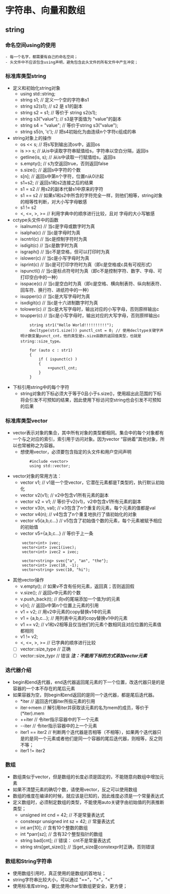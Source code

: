 # 字符串、向量和数组
## string
### 命名空间using的使用
    - 每一个名字，都需要有自己的命名空间；
    - 头文件中不应该包含using声明，避免包含此头文件的所有文件中产生冲突；

### 标准库类型string
  - 定义和初始化string对象
    - using std::string;
    - string s1; // 定义一个空的字符串s1
    - string s2(s1); // s2 是 s1的副本
    - string s2 = s1; // 等价于 string s2(s1);
    - string s3("value"); // s3是字面值为 "value"的副本
    - string s4 = "value"; // 等价于string s3("value");
    - string s5(n, 'c'); // 把s4初始化为由连续n个字符c组成的串
  - string对象上的操作
    - os << s; // 将s写到输出流os中，返回os
    - is >> s; // 从is中读取字符串赋值给s，字符串以空白分隔，返回is
    - getline(is, s); // 从is中读取一行赋值给s，返回is
    - s.empty();    // s为空返回true，否则返回false
    - s.size();     // 返回s中字符的个数
    - s[n];         // 返回s中第n个字符，位置n从0计起
    - s1+s2;        // 返回s1和s2连接之后的结果
    - s1 = s2       // 用s2的副本代替s1中原来的字符
    - s1 == s2      // 如果s1和s2中所含的字符完全一样，则他们相等，string对象的相等性判断，对大小写字母敏感
    - s1 != s2
    - <, <=, >, >=  // 利用字典中的顺序进行比较，且对 字母的大小写敏感
  - cctype头文件中的函数
    - isalnum(c)    // 当c是字母或数字时为真
    - isalpha(c)    // 当c是字母时为真
    - iscntrl(c)    // 当c是控制字符时为真
    - isdigit(c)    // 当c是数字时为真
    - isgraph()     // 当c不是空格，但可以打印时为真
    - islower(c)    // 当c是小写字母时为真
    - isprint(c)    // 当c是可打印字符时为真（即c是空格或c具有可视形式）
    - ispunctl()    // 当c是标点符号时为真（即c不是控制字符、数字、字母、可打印空白中的一种）
    - isspace(c)    // 当c是空白时为真（即c是空格、横向制表符、纵向制表符、回车符、换行符、进纸符中的一种）
    - isupper(c)    // 当c是大写字母时为真
    - isxdigit(c)   // 当c是十六进制数字时为真
    - tolower(c)    // 当c是大写字母时，输出对应的小写字母，否则原样输出c
    - toupper(c)    // 当c是小写字母时，输出对应的大写字母，否则原样输出c
        ```
            string str1("Hello World!!!!!!!!!!");
            decltype(str1.size()) punctl_cnt = 0; // 使用decltype关键字声明计数变量punct_cnt，他的类型是s.size函数的返回值类型，也就是string::size_type。

            for (auto c : str1)
            {
                if ( ispunct(c) )
                {
                    ++punctl_cnt;
                }
            }

        ```
  - 下标引用string中的每个字符
    - string对象的下标必须大于等于0且小于s.size()，使用超出此范围的下标将会引发不可预知的结果，因此使用下标访问空string也会引发不可预知的后果

### 标准库类型vector
  - vector表示对象的集合，其中所有对象的类型都相同。集合中的每个对象都有一个与之对应的索引，索引用于访问对象。因为vector “容纳着”其他对象，所以也常被称之为容器。
    - 想使用vector，必须要包含指定的头文件和用户空间声明
        ```
            #include <vector>
            using std::vector;
        ```
 - vector对象的常用方法：
    - vector<T> v1;         // v1是一个空vector，它潜在元素都是T类型的，执行默认初始化
    - vector<T> v2(v1);     // v2中包含v1所有元素的副本
    - vector<T> v2 = v1;    // 等价于v2(v1)，v2中包含v1所有元素的副本
    - vector<T> v3(n, val); // v3包含了n个重复的元素，每个元素的值都是val
    - vector<T> v4(n);      // v4包含了n个重复地执行了值初始化的对象
    - vector<T> v5{a,b,c...} // v5包含了初始值个数的元素，每个元素被赋予相应的初始值
    - vector<T> v5={a,b,c...} // 等价于上一条
    ```
        vector<int> ivec;
        vector<int> ivec1(ivec);
        vector<int> ivec2 = ivec;

        vector<string> svec{"a", "an", "the"};
        vector<int> ivec(10, -1);
        vector<string> svec(10, "hi");
    ```
  - 其他vector操作
    - v.empty();            // 如果v不含有任何元素，返回真；否则返回假
    - v.size();             // 返回v中元素的个数
    - v.push_back(t);       // 向v的尾端添加一个值为t的元素
    - v[n];                 // 返回v中第n个位置上元素的引用
    - v1 = v2;              // 用v2中元素的copy替换v1中的元素
    - v1 = {a,b,c...};      // 用列表中元素的copy替换v1中的元素
    - v1 == v2;             // v1和v2相等且仅当他们的元素个数相同且对应位置的元素值都相同
    - v1 != v2;
    - <, <=, >, >=          // 已字典的顺序进行比较
    - [ ] vector<int>::size_type  // 正确
    - [ ] vector::size_typr       // 错误
    ***注：不能用下标的方式添加vector元素*** 

### 迭代器介绍
  - begin和end迭代器，end迭代器返回尾元素的下一个位置，改迭代器只是的是容器的一个本不存在的尾后元素
  - 如果容器为空，则begin和end返回的是同一个迭代器，都是尾后迭代器。
    - *iter         // 返回迭代器iter所指元素的引用
    - iter->mem     // 解引用iter并获取该元素的名为mem的成员，等价于(*iter).mem
    - ++iter        // 令iter指示容器中的下一个元素
    - --iter        // 令iter指示容器中的上一个元素
    - iter1 == iter2    // 判断两个迭代器是否相等（不相等），如果两个迭代器只是的是同一个元素或者他们是同一个容器的尾后迭代器，则相等，反之则不等；
    - iter1 != iter2

### 数组
  - 数组类似于vector，但是数组的长度必须是固定的，不能随意向数组中增加元素
  - 如果不清楚元素的确切个数，请使用vector，反之可以使用数组
  - 数组的维度在编译的时候，就应该是已知的，因此维度必须是一个常量表达式
  - 定义数组时，必须制定数组的类型，不能使用auto关键字由初始值的列表推断类型；
    - unsigned int cnd = 42;            // 不是常量表达式
    - constexpr unsigned int sz = 42;   // 常量表达式
    - int arr[10];                      // 含有10个整数的数组
    - int *parr[sz];                    // 含有32个整型指针的数组
    - string bad[cnt];                  // 错误： cnt不是常量表达式
    - string strs[get_size()];          // 当get_size是constexpr时正确，否则错误

### 数组和String字符串
  - 使用数组引用时，真正使用的是数组的首地址；
  - string字符串比较大小，可以通过 "=="，">"，"<"
  - 使用标准库string，要比使用char型数组更安全，更方便；
